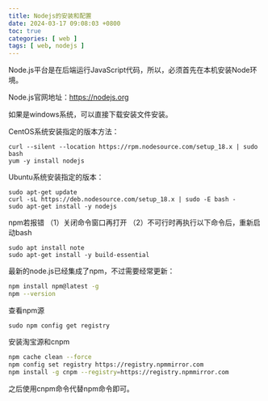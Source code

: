 ```yaml
---
title: Nodejs的安装和配置
date: 2024-03-17 09:08:03 +0800
toc: true
categories: [ web ]
tags: [ web, nodejs ]
---
```


Node.js平台是在后端运行JavaScript代码，所以，必须首先在本机安装Node环境。

Node.js官网地址：https://nodejs.org

如果是windows系统，可以直接下载安装文件安装。

CentOS系统安装指定的版本方法：
```
curl --silent --location https://rpm.nodesource.com/setup_18.x | sudo bash
yum -y install nodejs
```

Ubuntu系统安装指定的版本：
```
sudo apt-get update
curl -sL https://deb.nodesource.com/setup_18.x | sudo -E bash -
sudo apt-get install -y nodejs
```

<!--more-->

npm若报错 （1）关闭命令窗口再打开 （2）不可行时再执行以下命令后，重新启动bash
```
sudo apt install note
sudo apt-get install -y build-essential
```
最新的node.js已经集成了npm，不过需要经常更新：

```bash
npm install npm@latest -g
npm --version
```

查看npm源
```
sudo npm config get registry
```

安装淘宝源和cnpm
```bash
npm cache clean --force
npm config set registry https://registry.npmmirror.com
npm install -g cnpm --registry=https://registry.npmmirror.com
```

之后使用cnpm命令代替npm命令即可。
